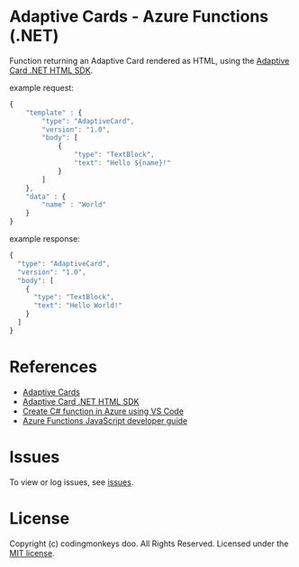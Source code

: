 # Adaptive Cards - Azure Functions (.NET)

Function returning an Adaptive Card rendered as HTML, using the [Adaptive Card .NET HTML SDK](https://docs.microsoft.com/en-us/adaptive-cards/sdk/rendering-cards/net-html/getting-started).

example request:
```javascript
{
    "template" : {
        "type": "AdaptiveCard",
        "version": "1.0",
        "body": [
            {
                "type": "TextBlock",
                "text": "Hello ${name}!"
            }
        ]
    },
    "data" : {
        "name" : "World"
    }
}
```

example response:
```javascript
{
  "type": "AdaptiveCard",
  "version": "1.0",
  "body": [
    {
      "type": "TextBlock",
      "text": "Hello World!"
    }
  ]
}
```

# References
* [Adaptive Cards](https://adaptivecards.io/)
* [Adaptive Card .NET HTML SDK](https://docs.microsoft.com/en-us/adaptive-cards/sdk/rendering-cards/net-html/getting-started)
* [Create C# function in Azure using VS Code](https://docs.microsoft.com/en-us/azure/azure-functions/create-first-function-vs-code-csharp)
* [Azure Functions JavaScript developer guide](https://docs.microsoft.com/en-us/azure/azure-functions/functions-reference-node)

# Issues
To view or log issues, see [issues](https://github.com/cdngmnks/adaptive-cards-renderer-azure-function/issues).

# License
Copyright (c) codingmonkeys doo. All Rights Reserved. Licensed under the [MIT license](https://github.com/cdngmnks/adaptive-cards-renderer-azure-function/blob/master/LICENSE).

